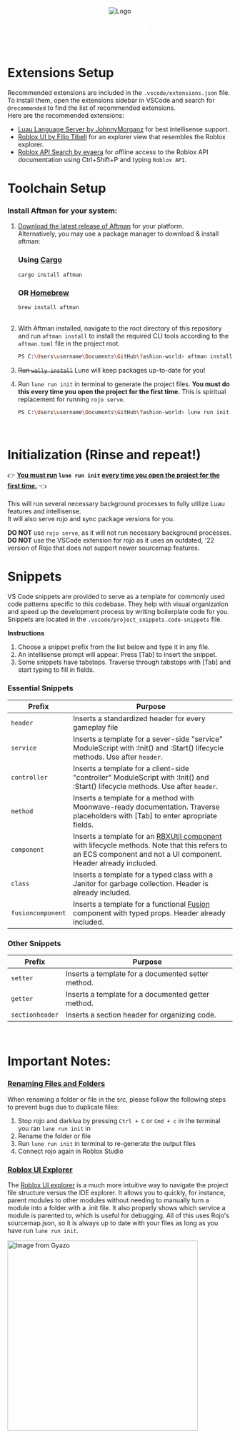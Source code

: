 <p align="center">
  <img src="https://i.gyazo.com/ff9bcc92cc7f9360c93a056e43231e56.jpg" alt="Logo">
</p>


  <h1 style="text-align: center; margin: 0; color: white; letter-spacing: -1px; font-family: 'Copy Of Topoltrial', sans-serif; font-size: 40px; font-weight: 800; line-height: 1;">ΣTΞCH</h1>
  <h3 style="text-align: center; margin: 0; color: white; letter-spacing: -1px; font-family: 'Copy Of Topoltrial', sans-serif; font-size: 20px; font-weight: 800; line-height: 1;">Project base</h3>


# Extensions Setup
Recommended extensions are included in the `.vscode/extensions.json` file.
<br>To install them, open the extensions sidebar in VSCode and search for `@recommended` to find the list of recommended extensions.
<br>Here are the recommended extensions:
- [Luau Language Server by JohnnyMorganz](https://marketplace.visualstudio.com/items?itemName=JohnnyMorganz.luau-lsp) for best intellisense support.
- [Roblox UI by Filip Tibell](https://marketplace.visualstudio.com/items?itemName=filiptibell.roblox-ui) for an explorer view that resembles the Roblox explorer.
- [Roblox API Search by evaera](https://marketplace.visualstudio.com/items?itemName=evaera.roblox-api-explorer) for offline access to the Roblox API documentation using Ctrl+Shift+P and typing `Roblox API`.


# Toolchain Setup
### Install Aftman for your system:
1. [Download the latest release of Aftman](https://github.com/LPGhatguy/aftman/releases) for your platform.<br>
Alternatively, you may use a package manager to download & install aftman:
   ### Using [Cargo](https://rustup.rs/) 
   `cargo install aftman`
   ### OR [Homebrew](https://brew.sh/)
   `brew install aftman`
   <br></br>

2. With Aftman installed, navigate to the root directory of this repository and run `aftman install` to install the required CLI tools according to the `aftman.toml` file in the project root.
    ```bash
    PS C:\Users\username\Documents\GitHub\fashion-world> aftman install
    ```

2. ~~Run `wally install`~~ Lune will keep packages up-to-date for you!
3. Run `lune run init` in terminal to generate the project files. **You must do this every time you open the project for the first time.** This is spiritual replacement for running `rojo serve`.
  
      ```bash
      PS C:\Users\username\Documents\GitHub\fashion-world> lune run init
      ```
<br>

# Initialization (Rinse and repeat!)
👉 <u>**You must run</u> `lune run init` <u>every time you open the project for the first time.**</u> 👈
<br><br>This will run several necessary background processes to fully utilize Luau features and intellisense.
<br>It will also serve rojo and sync package versions for you. 
<br>

**DO NOT** use `rojo serve`, as it will not run necessary background processes.
<br>
**DO NOT** use the VSCode extension for rojo as it uses an outdated, '22 version of Rojo that does not support newer sourcemap features.

# Snippets
VS Code snippets are provided to serve as a template for commonly used code patterns specific to this codebase. They help with visual organization and speed up the development process by writing boilerplate code for you. Snippets are located in the `.vscode/project_snippets.code-snippets` file. 

**Instructions**
1) Choose a snippet prefix from the list below and type it in any file.
2) An intellisense prompt will appear. Press [Tab] to insert the snippet.
3) Some snippets have tabstops. Traverse through tabstops with [Tab] and start typing to fill in fields.

### Essential Snippets
| Prefix | Purpose |
|-|-|
| `header`| Inserts a standardized header for every gameplay file |
| `service`| Inserts a template for a sever-side "service" ModuleScript with :Init() and :Start() lifecycle methods. Use after `header`. |
| `controller` | Inserts a template for a client-side "controller" ModuleScript with :Init() and :Start() lifecycle methods. Use after `header`. |
| `method` | Inserts a template for a method with Moonwave-ready documentation. Traverse placeholders with [Tab] to enter apropriate fields. |
| `component` | Inserts a template for an [RBXUtil component](https://sleitnick.github.io/RbxUtil/api/Component/) with lifecycle methods. Note that this refers to an ECS component and not a UI component. Header already included. |
| `class` | Inserts a template for a typed class with a Janitor for garbage collection. Header is already included. |
| `fusioncomponent` | Inserts a template for a functional [Fusion](https://elttob.uk/Fusion/0.2/) component with typed props. Header already included. |

### Other Snippets
| Prefix | Purpose |
|-|-|
| `setter` | Inserts a template for a documented setter method. |
| `getter` | Inserts a template for a documented getter method. |
| `sectionheader` | Inserts a section header for organizing code. |
<br>

# Important Notes:

### <u> Renaming Files and Folders </u>
  When renaming a folder or file in the src, please follow the following steps to prevent bugs due to duplicate files:
  1) Stop rojo and darklua by pressing `Ctrl + C` or `Cmd + c` in the terminal you ran `lune run init` in
  2) Rename the folder or file
  3) Run `lune run init` in terminal to re-generate the output files
  6) Connect rojo again in Roblox Studio

### <u> Roblox UI Explorer </u>
The [Roblox UI explorer](https://marketplace.visualstudio.com/items?itemName=filiptibell.roblox-ui) is a much more intuitive way to navigate the project file structure versus the IDE explorer. It allows you to quickly, for instance, parent modules to other modules without needing to manually turn a module into a folder with a .init file. It also properly shows which service a module is parented to, which is useful for debugging. All of this uses Rojo's sourcemap.json, so it is always up to date with your files as long as you have run `lune run init`.

<a href="https://gyazo.com/00df5d80f1b581b2d83c26a2185be999"><img src="https://i.gyazo.com/00df5d80f1b581b2d83c26a2185be999.png" alt="Image from Gyazo" width="426"/></a>
